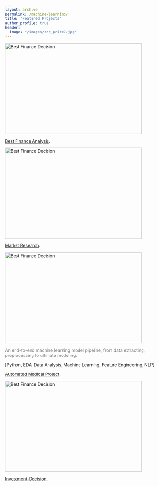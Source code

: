 ```yaml
---
layout: archive
permalink: /machine-learning/
title: "Featured Projects"
author_profile: true
header:
  image: "/images/car_price2.jpg"
---
```


<img src="{{ site.url }}{{ site.baseurl }}/images/loan_apr1.jpg" alt="Best Finance Decision" style="width:450px;height:300px;">


[Best Finance Analysis](https://github.com/z1shahraki/Best-Finance-Analysis).


<img src="{{ site.url }}{{ site.baseurl }}/images/car_price.jpg" alt="Best Finance Decision" style="width:450px;height:300px;">


[Market Research](https://github.com/z1shahraki/Market-Research).


<img src="{{ site.url }}{{ site.baseurl }}/images/genetic2.jpg" alt="Best Finance Decision" style="width:450px;height:300px;">

<font color="gray">An end-to-end machine learning model pipeline, from data extracting, preprocessing to ultimate modeling.</font> 

[Python, EDA, Data Analysis, Machine Learning, Feature Engineering, NLP]

[Automated Medical Project](https://github.com/z1shahraki/Automated-Medical-Project).


<img src="{{ site.url }}{{ site.baseurl }}/images/inv-dec3.jpg" alt="Best Finance Decision" style="width:450px;height:300px;">


[Investment-Decision](https://github.com/z1shahraki/Investment-Decision).

